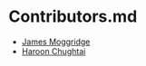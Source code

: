# Contributors.md

* [James Moggridge](https:/github.com/jcmoggridge)
* [Haroon Chughtai](https:/github.com/hchughtai)
